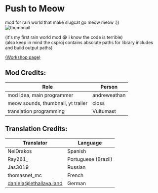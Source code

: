 # Push to Meow
mod for rain world that make slugcat go meow meow :))  
![thumbnail](https://github.com/Andrew-Eathan/push-to-meow/assets/42521608/1d2d68cc-7a2b-4a42-ab6f-0b84b3e501b0)
  
(it's my first rain world mod :sob: i know the code is terrible)  
(also keep in mind the csproj contains absolute paths for library includes and build output paths)  
  
[(Workshop page)](https://steamcommunity.com/sharedfiles/filedetails/?id=3257541402)  

## Mod Credits:
| Role                                     | Person       |
| ---------------------------------------- | ------------ |
| mod idea, main programmer                | andreweathan |
| meow sounds, thumbnail, yt trailer       | cioss        |
| translation programming                  | Vultumast    |

## Translation Credits:<br>
| Translator                | Language |
| ----------------------- | ---------- |
| NeiDrakos                | Spanish  |
| Ray261_     |  Portuguese (Brazil)   |
| Jas3019                 | Russian    |
| thomasnet_mc            | French     |
| daniela@lethallava.land                  | German |
